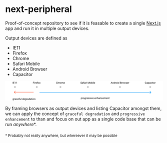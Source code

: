 # next-peripheral

Proof-of-concept repository to see if it is feasable to create a single [Next.js](https://nextjs.org/) app and run it in multiple output devices.

Output devices are defined as

- IE11
- Firefox
- Chrome
- Safari Mobile
- Android Browser
- Capacitor

![degradation-enhancement](https://github.com/LukasBombach/next-peripheral/blob/master/docs/images/degradation-enhancement.svg)

By framing browsers as output devices and listing Capacitor amongst them, we can apply the concept of `graceful degradation` and `progressive enhancement` to than and focus on out app as a single code base that can be run _anywhere_\*.

<sub>\* Probably not really anywhere, but whereever it may be possible</sub>
